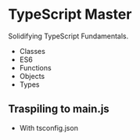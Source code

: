 # TypeScript Master

Solidifying TypeScript Fundamentals.

- Classes
- ES6
- Functions
- Objects
- Types

## Traspiling to main.js

- With tsconfig.json
